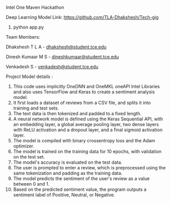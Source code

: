 Intel One Maven Hackathon

Deep Learning Model Link: https://github.com/TLA-Dhakshesh/Tech-gig

1. python app.py

Team Members:

Dhakshesh T L A - dhakshesh@student.tce.edu

Dinesh Kumaar M S - dineshkumaar@student.tce.edu

Venkadesh S - venkadesh@student.tce.edu

Project Model details :
1. This code uses implicitly OneDNN and OneMKL oneAPI Intel Libraries and also uses TensorFlow and Keras to create a sentiment analysis model.
2. It first loads a dataset of reviews from a CSV file, and splits it into training and test sets.
3. The text data is then tokenized and padded to a fixed length.
4. A neural network model is defined using the Keras Sequential API, with an embedding layer, a global average pooling layer, two dense layers with ReLU activation and a   dropout layer, and a final sigmoid activation layer.
5. The model is compiled with binary crossentropy loss and the Adam optimizer.
6. The model is trained on the training data for 10 epochs, with validation on the test set.
7. The model's accuracy is evaluated on the test data.
8. The user is prompted to enter a review, which is preprocessed using the same tokenization and padding as the training data.
9. The model predicts the sentiment of the user's review as a value between 0 and 1.
10. Based on the predicted sentiment value, the program outputs a sentiment label of Positive, Neutral, or Negative.
